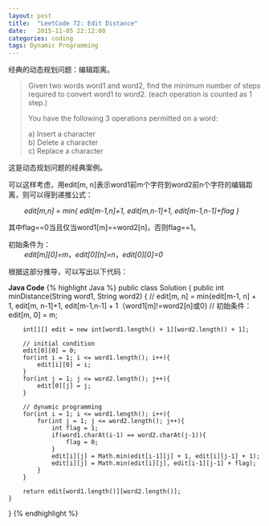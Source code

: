 ```yaml
---
layout: post
title:  "LeetCode 72: Edit Distance"
date:   2015-11-05 22:12:00
categories: coding
tags: Dynamic Programming
---
```


经典的动态规划问题：编辑距离。


>Given two words word1 and word2, find the minimum number of steps required to convert word1 to word2. (each operation is counted as 1 step.)  
>  
>You have the following 3 operations permitted on a word:
>  
>a) Insert a character  
>b) Delete a character  
>c) Replace a character  


这是动态规划问题的经典案例。     

可以这样考虑，用edit[m, n]表示word1前m个字符到word2前n个字符的编辑距离，则可以得到递推公式：

&nbsp; &nbsp; &nbsp; &nbsp; *edit[m,n] = min{ edit[m-1,n]+1, edit[m,n-1]+1, edit[m-1,n-1]+flag }*    

其中flag==0当且仅当word1[m]==word2[n]，否则flag==1。

初始条件为：  
&nbsp; &nbsp; &nbsp; &nbsp; *edit[m][0]=m*，*edit[0][n]=n*，*edit[0][0]=0*

根据这部分推导，可以写出以下代码：

**Java Code**
{% highlight Java %}
public class Solution {
    public int minDistance(String word1, String word2) {
        // edit[m, n] = min{edit[m-1, n] + 1, edit[m, n-1]+1, edit[m-1,n-1] + 1（word1[m]!=word2[n]或0}
        // 初始条件：edit[m, 0] = m; 
        
        int[][] edit = new int[word1.length() + 1][word2.length() + 1];
        
        // initial condition
        edit[0][0] = 0;
        for(int i = 1; i <= word1.length(); i++){
            edit[i][0] = i;
        }
        for(int j = 1; j <= word2.length(); j++){
            edit[0][j] = j;        
        }
        
        // dynamic programming
        for(int i = 1; i <= word1.length(); i++){
            for(int j = 1; j <= word2.length(); j++){
                int flag = 1;
                if(word1.charAt(i-1) == word2.charAt(j-1)){
                    flag = 0;
                }
                edit[i][j] = Math.min(edit[i-1][j] + 1, edit[i][j-1] + 1);
                edit[i][j] = Math.min(edit[i][j], edit[i-1][j-1] + flag);
            }
        }   

        return edit[word1.length()][word2.length()];
    }
}
{% endhighlight %}
